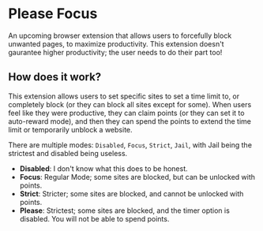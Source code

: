# Please Focus
An upcoming browser extension that allows users to forcefully block unwanted pages, to maximize productivity. This extension doesn't gaurantee higher productivity; the user needs to do their part too!

## How does it work?
This extension allows users to set specific sites to set a time limit to, or completely block (or they can block all sites except for some). When users feel like they were productive, they can claim points (or they can set it to auto-reward mode), and then they can spend the points to extend the time limit or temporarily unblock a website.

There are multiple modes: `Disabled`, `Focus`, `Strict`, `Jail`, with Jail being the strictest and disabled being useless.
- **Disabled**: I don't know what this does to be honest.
- **Focus**: Regular Mode; some sites are blocked, but can be unlocked with points.
- **Strict**: Stricter; some sites are blocked, and cannot be unlocked with points.
- **Please**: Strictest; some sites are blocked, and the timer option is disabled. You will not be able to spend points.
